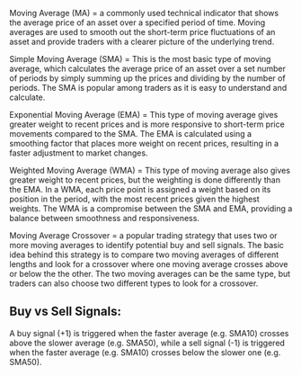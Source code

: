 Moving Average (MA) =  a commonly used technical indicator that shows the average price of an asset over a specified period of time. Moving averages are used to smooth out the short-term price fluctuations of an asset and provide traders with a clearer picture of the underlying trend.   

Simple Moving Average (SMA) = This is the most basic type of moving average, which calculates the average price of an asset over a set number of periods by simply summing up the prices and dividing by the number of periods. The SMA is popular among traders as it is easy to understand and calculate.  

Exponential Moving Average (EMA) = This type of moving average gives greater weight to recent prices and is more responsive to short-term price movements compared to the SMA. The EMA is calculated using a smoothing factor that places more weight on recent prices, resulting in a faster adjustment to market changes.  

Weighted Moving Average (WMA) = This type of moving average also gives greater weight to recent prices, but the weighting is done differently than the EMA. In a WMA, each price point is assigned a weight based on its position in the period, with the most recent prices given the highest weights. The WMA is a compromise between the SMA and EMA, providing a balance between smoothness and responsiveness.  

Moving Average Crossover = a popular trading strategy that uses two or more moving averages to identify potential buy and sell signals. The basic idea behind this strategy is to compare two moving averages of different lengths and look for a crossover where one moving average crosses above or below the the other. The two moving averages can be the same type, but traders can also choose two different types to look for a crossover.
## Buy vs Sell Signals:

A buy signal (+1) is triggered when the faster average (e.g. SMA10) crosses above the slower average (e.g. SMA50), while a sell signal (-1) is triggered when the faster average (e.g. SMA10) crosses below the slower one (e.g. SMA50).
